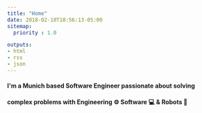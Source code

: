 ```yaml
---
title: "Home"
date: 2018-02-10T18:56:13-05:00
sitemap:
  priority : 1.0

outputs:
- html
- rss
- json
---
```

#### I'm a Munich based Software Engineer passionate about solving 
#### complex problems with **Engineering ⚙️ Software 💻 & Robots 🤖** 	
